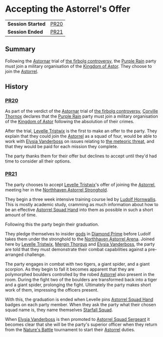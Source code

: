 # Accepting the Astorrel's Offer

|||
| --- | --- |
| **Session Started** | [PR20](../sessions/PR20.md) | storyline.2
| **Session Ended** | [PR21](../sessions/PR21.md) |

## Summary

Following the [Astornar](../organisations/astornar.md) trial of [the firbolg controversy](the-firbolg-controversy.md), the [Purple Rain](../campaigns/purple-rain.md) party must join a military organisation of the [Kingdom of Astor](../civilisations/kingdom-of-astor/kingdom-of-astor.md). They choose to join the [Astorrel](../organisations/astorrel/astorrel.md).

## History

### [PR20](../sessions/PR20.md)

As part of the verdict of the [Astornar](../organisations/astornar.md) trial of [the firbolg controversy](the-firbolg-controversy.md), [Corville Thornox](../characters/corville-thornox.md) declares that the [Purple Rain](../campaigns/purple-rain.md) party must join a military organisation of the [Kingdom of Astor](../civilisations/kingdom-of-astor/kingdom-of-astor.md) following the absolution of their crimes.

After the trial, [Levelle Tristwix](../characters/levelle-tristwix.md) is the first to make an offer to the party. They explain that they could join the [Astorrel](../organisations/astorrel/astorrel.md) as a squad of four, would be able to work with [Elysia Vanderboss](../characters/elysia-vanderboss.md) on issues relating to [the meteoric threat](the-meteoric-threat.md), and that they would be paid for each mission they complete.

The party thanks them for their offer but declines to accept until they'd had time to consider all their options.

### [PR21](../sessions/PR21.md)

The party chooses to accept [Levelle Tristwix](../characters/levelle-tristwix.md)'s offer of joining the [Astorrel](../organisations/astorrel/astorrel.md), meeting her in the [Northhaven Astorrel Stronghold](../places/strongholds/northhaven-astorrel-stronghold.md).

They begin a three week intensive training course led by [Ludolf Hornwallis](../characters/ludolf-hornwallis.md). This is mostly academic study, cramming as much information about how to be an effective [Astorrel Squad Hand](../organisations/astorrel/ranks/astorrel-squad-hand.md) into them as possible in such a short amount of time.

Following this the party begin their graduation.

They pledge themselves to insider [gods](../gods/gods.md) in [Diamond Prime](../places/buildings/temples/diamond-prime.md) before Ludolf takes them under the stronghold to the [Northhaven Astorrel Arena](../places/buildings/northhaven-astorrel-arena.md). Joined here by [Levelle Tristwix](../characters/levelle-tristwix.md), [Mergin Thorgus](../characters/mergin-thorgus.md) and [Elysia Vanderboss](../characters/elysia-vanderboss.md), the party are told that they must demonstrate their combat capabilities against a pre-arranged challenge.

The party engages in combat with two tigers, a giant spider, and a giant scorpion. As they begin to fall it becomes apparent that they are polymorphed boulders controlled by the robed [Astorrel](../organisations/astorrel/astorrel.md) also present in the room. During the fight two of the boulders are transformed back into a tiger and a giant spider, prolonging the fight. Ultimately the party makes short work of them, impressing the officers present.

With this, the graduation is ended when Levelle pins [Astorrel Squad Hand](../organisations/astorrel/ranks/astorrel-squad-hand.md) badges on each party member. When they ask the party what their chosen squad name is, they name themselves [Starfall Squad](../organisations/astorrel/squads/starfall-squad.md).

When [Elysia Vanderboss](../characters/elysia-vanderboss.md) is then promoted to [Astorrel Squad Sergeant](../organisations/astorrel/ranks/astorrel-squad-sergeant.md) it becomes clear that she will be the party's superior officer when they return from the [Nature's Battle](../mechanics/roleplay/natures-battle.md) tournament to start their [Astorrel](../organisations/astorrel/astorrel.md) duties.
